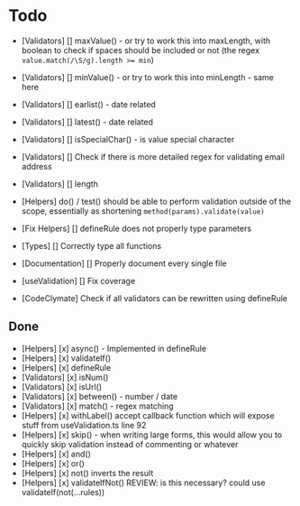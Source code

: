 # Todo

- [Validators] [] maxValue() - or try to work this into maxLength, with boolean to check if spaces should be included or not (the regex `value.match(/\S/g).length >= min`)
- [Validators] [] minValue() - or try to work this into minLength - same here
- [Validators] [] earlist() - date related
- [Validators] [] latest() - date related
- [Validators] [] isSpecialChar() - is value special character
- [Validators] [] Check if there is more detailed regex for validating email
  address
- [Validators] [] length

- [Helpers] do() / test() should be able to perform validation outside of the
  scope, essentially as shortening `method(params).validate(value)`

- [Fix Helpers] [] defineRule does not properly type parameters
- [Types] [] Correctly type all functions
- [Documentation] [] Properly document every single file
- [useValidation] [] Fix coverage

- [CodeClymate] Check if all validators can be rewritten using defineRule

## Done

- [Helpers] [x] async() - Implemented in defineRule
- [Helpers] [x] validateIf()
- [Helpers] [x] defineRule
- [Validators] [x] isNum()
- [Validators] [x] isUrl()
- [Validators] [x] between() - number / date
- [Validators] [x] match() - regex matching
- [Helpers] [x] withLabel() accept callback function which will expose stuff
  from useValidation.ts line 92
- [Helpers] [x] skip() - when writing large forms, this would allow you to
  quickly skip validation instead of commenting or whatever
- [Helpers] [x] and()
- [Helpers] [x] or()
- [Helpers] [x] not() inverts the result
- [Helpers] [x] validateIfNot() REVIEW: is this necessary? could use
  validateIf(not(...rules))
